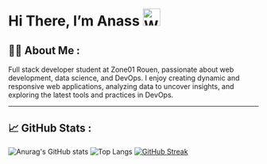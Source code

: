  <h1 padding="10px 5px" > Hi There, I’m Anass <img src="https://raw.githubusercontent.com/Tarikul-Islam-Anik/Animated-Fluent-Emojis/master/Emojis/Hand%20gestures/Waving%20Hand.png" alt="Waving Hand" width="35" height="35" /> </h1> 

## 👨‍💻 About Me :

Full stack developer student at Zone01 Rouen, passionate about web development, data science, and DevOps. I enjoy creating dynamic and responsive web applications, analyzing data to uncover insights, and exploring the latest tools and practices in DevOps.

---

## 📈 GitHub Stats :

![Anurag's GitHub stats](https://github-readme-stats.vercel.app/api?username=Anasskm&show_icons=true&theme=neon&rank_icon=github)
![Top Langs](https://github-readme-stats.vercel.app/api/top-langs/?username=Anasskm&layout=compact&theme=neon) [![GitHub Streak](https://streak-stats.demolab.com/?user=DenverCoder1&theme=neon)](https://git.io/streak-stats)
